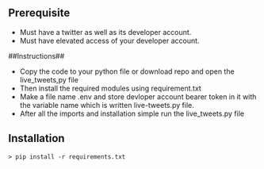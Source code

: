 ## Prerequisite ##
* Must have a twitter as well as its developer account.
* Must have elevated access of your developer account.

##Instructions## 
* Copy the code to your python file or download repo and open the live_tweets,py file
* Then install the required modules using requirement.txt
* Make a file name .env and store devloper account bearer token in it with the variable name which is written live-tweets.py file.
* After all the imports and installation simple run the live_tweets.py file


## Installation ##
    > pip install -r requirements.txt
